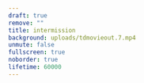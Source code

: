 ```yaml
---
draft: true
remove: ""
title: intermission
background: uploads/tdmovieout.7.mp4
unmute: false
fullscreen: true
noborder: true
lifetime: 60000
---
```

